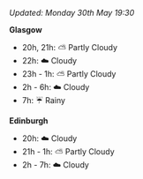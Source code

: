 *Updated: Monday 30th May 19:30*

**Glasgow**

* 20h, 21h: :partly_sunny: Partly Cloudy
* 22h: :cloud: Cloudy
* 23h - 1h: :partly_sunny: Partly Cloudy
* 2h - 6h: :cloud: Cloudy
* 7h: :umbrella: Rainy

**Edinburgh**

* 20h: :cloud: Cloudy
* 21h - 1h: :partly_sunny: Partly Cloudy
* 2h - 7h: :cloud: Cloudy
